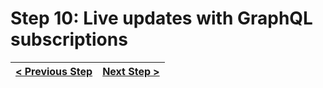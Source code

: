 # Step 10: Live updates with GraphQL subscriptions

[//]: # (head-end)




[//]: # (foot-start)

[{]: <helper> (navStep)

| [< Previous Step](https://github.com/Urigo/WhatsApp-Clone-Client-React/tree/master@0.2.0/.tortilla/manuals/views/step9.md) | [Next Step >](https://github.com/Urigo/WhatsApp-Clone-Client-React/tree/master@0.2.0/.tortilla/manuals/views/step11.md) |
|:--------------------------------|--------------------------------:|

[}]: #

